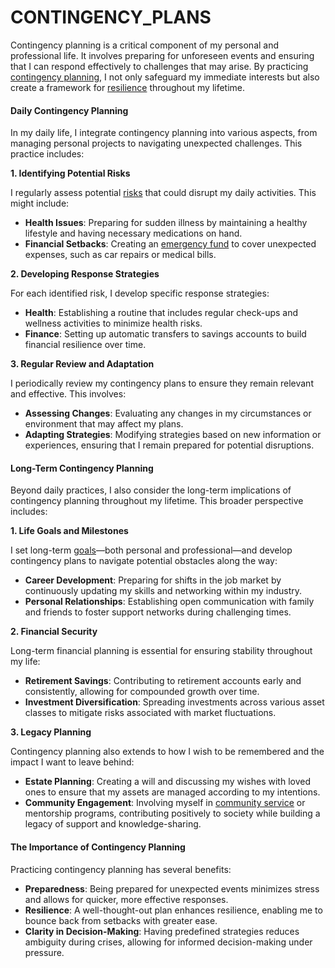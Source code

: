 # CONTINGENCY\_PLANS

Contingency planning is a critical component of my personal and professional life. It involves preparing for unforeseen events and ensuring that I can respond effectively to challenges that may arise. By practicing [contingency planning](ADVANCED_THERAPIES_WEEK.md), I not only safeguard my immediate interests but also create a framework for [resilience](SCHUMPETER.md) throughout my lifetime.

#### Daily Contingency Planning

In my daily life, I integrate contingency planning into various aspects, from managing personal projects to navigating unexpected challenges. This practice includes:

**1. Identifying Potential Risks**

I regularly assess potential [risks](SCIENCE_LANDSCAPE.md) that could disrupt my daily activities. This might include:

* **Health Issues**: Preparing for sudden illness by maintaining a healthy lifestyle and having necessary medications on hand.
* **Financial Setbacks**: Creating an [emergency fund](ELECTROMAGNETIC.md) to cover unexpected expenses, such as car repairs or medical bills.

**2. Developing Response Strategies**

For each identified risk, I develop specific response strategies:

* **Health**: Establishing a routine that includes regular check-ups and wellness activities to minimize health risks.
* **Finance**: Setting up automatic transfers to savings accounts to build financial resilience over time.

**3. Regular Review and Adaptation**

I periodically review my contingency plans to ensure they remain relevant and effective. This involves:

* **Assessing Changes**: Evaluating any changes in my circumstances or environment that may affect my plans.
* **Adapting Strategies**: Modifying strategies based on new information or experiences, ensuring that I remain prepared for potential disruptions.

#### Long-Term Contingency Planning

Beyond daily practices, I also consider the long-term implications of contingency planning throughout my lifetime. This broader perspective includes:

**1. Life Goals and Milestones**

I set long-term [goals](GLOBAL_INTERNET_PENETRATION.md)—both personal and professional—and develop contingency plans to navigate potential obstacles along the way:

* **Career Development**: Preparing for shifts in the job market by continuously updating my skills and networking within my industry.
* **Personal Relationships**: Establishing open communication with family and friends to foster support networks during challenging times.

**2. Financial Security**

Long-term financial planning is essential for ensuring stability throughout my life:

* **Retirement Savings**: Contributing to retirement accounts early and consistently, allowing for compounded growth over time.
* **Investment Diversification**: Spreading investments across various asset classes to mitigate risks associated with market fluctuations.

**3. Legacy Planning**

Contingency planning also extends to how I wish to be remembered and the impact I want to leave behind:

* **Estate Planning**: Creating a will and discussing my wishes with loved ones to ensure that my assets are managed according to my intentions.
* **Community Engagement**: Involving myself in [community service](../CRYPTO/TOKENIZATION.md) or mentorship programs, contributing positively to society while building a legacy of support and knowledge-sharing.

#### The Importance of Contingency Planning

Practicing contingency planning has several benefits:

* **Preparedness**: Being prepared for unexpected events minimizes stress and allows for quicker, more effective responses.
* **Resilience**: A well-thought-out plan enhances resilience, enabling me to bounce back from setbacks with greater ease.
* **Clarity in Decision-Making**: Having predefined strategies reduces ambiguity during crises, allowing for informed decision-making under pressure.
